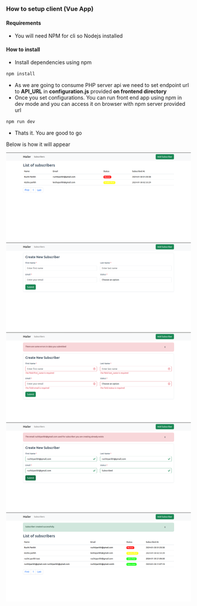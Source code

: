 ### How to setup client (Vue App) 

#### Requirements

- You will need NPM for cli so Nodejs installed

#### How to install
- Install dependencies using npm 

```javascript
npm install
```

- As we are going to consume PHP server api we need to set endpoint url to **API_URL** in **configuration.js** provided **on frontend directory**
- Once you set configurations. You can run front end app using npm in dev mode and you can access it on browser with npm server provided url

```javascript
npm run dev
```

- Thats it. You are good to go

Below is how it will appear

![List Table](screenshots/list-page.png)
![Create Form](screenshots/create-page.png)
![Create Submit Errors](screenshots/create-error.png)
![Create Email Unique Error](screenshots/create-email-unique-error.png)
![Create Success](screenshots/create-success.png)
